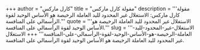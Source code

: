 +++
author = "كارل ماركس"
title = "مقولة كارل ماركس"
description = '''مقولة كارل ماركس: الاستغلال غير المحدود لليد العاملة الرخيصة هو الأساس الوحيد لقوة الرأسمالي على المنافسة.'''
quote = '''الاستغلال غير المحدود لليد العاملة الرخيصة هو الأساس الوحيد لقوة الرأسمالي على المنافسة.'''
slug = '''الاستغلال-غير-المحدود-لليد-العاملة-الرخيصة-هو-الأساس-الوحيد-لقوة-الرأسمالي-على-المنافسة'''
+++
الاستغلال غير المحدود لليد العاملة الرخيصة هو الأساس الوحيد لقوة الرأسمالي على المنافسة.

